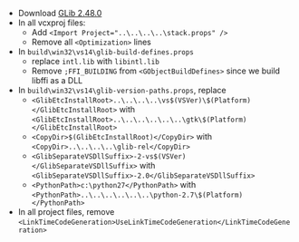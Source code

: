 * Download [GLib 2.48.0](http://ftp.acc.umu.se/pub/gnome/sources/glib/2.48/glib-2.48.0.tar.xz)
* In all vcxproj files:
	* Add `<Import Project="..\..\..\..\stack.props" />`
	* Remove all `<Optimization>` lines
* In `build\win32\vs14\glib-build-defines.props`
	* replace `intl.lib` with `libintl.lib`
	* Remove `;FFI_BUILDING` from `<GObjectBuildDefines>` since we build libffi as a DLL
* In `build\win32\vs14\glib-version-paths.props`, replace
	* `<GlibEtcInstallRoot>..\..\..\..\vs$(VSVer)\$(Platform)</GlibEtcInstallRoot>` with `<GlibEtcInstallRoot>..\..\..\..\..\..\gtk\$(Platform)</GlibEtcInstallRoot>`
	* `<CopyDir>$(GlibEtcInstallRoot)</CopyDir>` with `<CopyDir>..\..\..\..\glib-rel</CopyDir>`
	* `<GlibSeparateVSDllSuffix>-2-vs$(VSVer)</GlibSeparateVSDllSuffix>` with `<GlibSeparateVSDllSuffix>-2.0</GlibSeparateVSDllSuffix>`
	* `<PythonPath>c:\python27</PythonPath>` with `<PythonPath>..\..\..\..\..\..\python-2.7\$(Platform)</PythonPath>`
* In all project files, remove `<LinkTimeCodeGeneration>UseLinkTimeCodeGeneration</LinkTimeCodeGeneration>`
